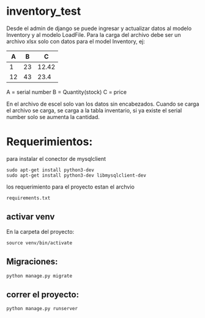 # inventory_test
Desde el admin de django se puede ingresar y actualizar datos al modelo Inventory y al modelo LoadFile.
Para la carga del archivo debe ser un archivo xlsx solo con datos para el model Inventory, ej:

A     | B     | C 
------| ------|-------
1     | 23    | 12.42
12    | 43    | 23.4  

A = serial number
B = Quantity(stock)
C = price

En el archivo de escel solo van los datos sin encabezados.
Cuando se carga el archivo se carga, se carga a la tabla inventario, si ya existe el serial number solo se aumenta la cantidad.

# Requerimientos:

para instalar el conector de mysqlclient

```
sudo apt-get install python3-dev
sudo apt-get install python3-dev libmysqlclient-dev
```

los requerimiento para el proyecto estan el archvio 

```
requirements.txt
```

## activar venv
  En la carpeta del proyecto:
```
source venv/bin/activate
```

## Migraciones:

```
python manage.py migrate
```

## correr el proyecto:
```
python manage.py runserver
```
